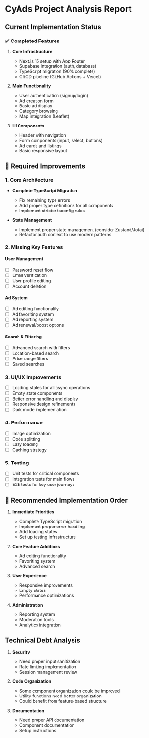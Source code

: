 # CyAds Project Analysis Report

## Current Implementation Status

### ✅ Completed Features
1. **Core Infrastructure**
   - Next.js 15 setup with App Router
   - Supabase integration (auth, database)
   - TypeScript migration (90% complete)
   - CI/CD pipeline (GitHub Actions + Vercel)

2. **Main Functionality**
   - User authentication (signup/login)
   - Ad creation form
   - Basic ad display
   - Category browsing
   - Map integration (Leaflet)

3. **UI Components**
   - Header with navigation
   - Form components (input, select, buttons)
   - Ad cards and listings
   - Basic responsive layout

## 🔧 Required Improvements

### 1. Core Architecture
- **Complete TypeScript Migration**
  - Fix remaining type errors
  - Add proper type definitions for all components
  - Implement stricter tsconfig rules

- **State Management**
  - Implement proper state management (consider Zustand/Jotai)
  - Refactor auth context to use modern patterns

### 2. Missing Key Features

#### User Management
- [ ] Password reset flow
- [ ] Email verification
- [ ] User profile editing
- [ ] Account deletion

#### Ad System
- [ ] Ad editing functionality
- [ ] Ad favoriting system
- [ ] Ad reporting system
- [ ] Ad renewal/boost options

#### Search & Filtering
- [ ] Advanced search with filters
- [ ] Location-based search
- [ ] Price range filters
- [ ] Saved searches

### 3. UI/UX Improvements
- [ ] Loading states for all async operations
- [ ] Empty state components
- [ ] Better error handling and display
- [ ] Responsive design refinements
- [ ] Dark mode implementation

### 4. Performance
- [ ] Image optimization
- [ ] Code splitting
- [ ] Lazy loading
- [ ] Caching strategy

### 5. Testing
- [ ] Unit tests for critical components
- [ ] Integration tests for main flows
- [ ] E2E tests for key user journeys

## 🚀 Recommended Implementation Order

1. **Immediate Priorities**
   - Complete TypeScript migration
   - Implement proper error handling
   - Add loading states
   - Set up testing infrastructure

2. **Core Feature Additions**
   - Ad editing functionality
   - Favoriting system
   - Advanced search

3. **User Experience**
   - Responsive improvements
   - Empty states
   - Performance optimizations

4. **Administration**
   - Reporting system
   - Moderation tools
   - Analytics integration

## Technical Debt Analysis
1. **Security**
   - Need proper input sanitization
   - Rate limiting implementation
   - Session management review

2. **Code Organization**
   - Some component organization could be improved
   - Utility functions need better organization
   - Could benefit from feature-based structure

3. **Documentation**
   - Need proper API documentation
   - Component documentation
   - Setup instructions
